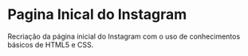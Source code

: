 # Pagina Inical do Instagram
  Recriação da página inicial do Instagram 
com o uso de conhecimentos básicos de HTML5 e CSS.


